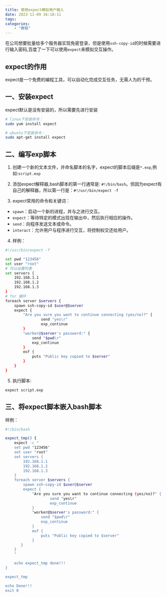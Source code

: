 ```yaml
---
title: 使用expect模拟用户输入
date: 2023-11-09 16:18:11
tags:
categories:
	- "教程"
---
```


在公司想要批量给多个服务器实现免密登录，但是使用`ssh-copy-id`的时候需要进行输入密码,百度了一下可以使用`expect`来模拟交互操作。

<!-- more -->

## expect的作用

expect是一个免费的编程工具，可以自动化完成交互任务，无需人为的干预。

## 一、安装expect

expect默认是没有安装的，所以需要先进行安装

```bash
# linux下安装命令：
sudo yum install expect

# ubuntu下安装命令：
sudo apt-get install expect
```

## 二、编写exp脚本

1. 创建一个新的文本文件，并命名脚本的名字，expect的脚本后缀是`*.exp`,例如:`script.exp`

2. 添加expect解释器,bash脚本的第一行通常是: `#!/bin/bash`。但因为expect有自己的解释器，所以第一行是：`#!/usr/bin/expect -f`

3. expect常用的命令和关键词：

+ `spawn`：启动一个新的进程，并与之进行交互。
+ `expect`：等待特定的模式出现在输出中，然后执行相应的操作。
+ `send`：向程序发送文本或命令。
+ `interact`：允许用户与程序进行交互，将控制权交还给用户。

4. 样例：
```bash
#!/usr/bin/expect -f

set pwd "123456"
set user "root"
# 可以设置列表
set servers {
	192.168.1.1
	192.168.1.2
	192.168.1.3
}
# for 循环
foreach server $servers {
    spawn ssh-copy-id $user@$server
    expect {
        "Are you sure you want to continue connecting (yes/no)?" {
                send "yes\r"
                exp_continue
        }
        "worker@$server's password:" {
            send "$pwd\r"
            exp_continue
        }
        eof {
            puts "Public key copied to $server"
        }
    }
}
```
5. 执行脚本:
```bash
expect script.exp
```

## 三、将expect脚本嵌入bash脚本

样例：
```bash
#!/bin/bash

expect_tmp() {
	expect -c "
	set pwd "123456"
	set user "root"
	set servers {
		192.168.1.1
		192.168.1.2
		192.168.1.3
	}
	foreach server $servers {
	    spawn ssh-copy-id $user@$server
	    expect {
    	    "Are you sure you want to continue connecting (yes/no)?" {
                	send "yes\r"
                	exp_continue
        	}
        	"worker@$server's password:" {
            	send "$pwd\r"
            	exp_continue
        	}
        	eof {
            	puts "Public key copied to $server"
        	}
 	   }
	}
	"

	echo expect_tmp done!!!
}

expect_tmp

echo Done!!!
exit 0
```
